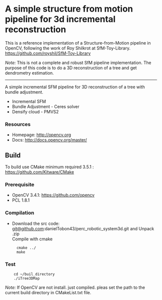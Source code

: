
# A simple structure from motion pipeline for 3d incremental reconstruction

This is a reference implementation of a Structure-from-Motion pipeline in OpenCV, following the work of Roy Shilkrot at SfM-Toy-Library. https://github.com/royshil/SfM-Toy-Library

*Note:* This is not a complete and robust SfM pipeline implementation. The purpose of this code is to do a 3D reconstruction of a tree and get dendrometry estimation. 

----------------------

A simple incremental SFM pipeline for 3D reconstruction of a tree with bundle adjustment. 
* Incremental SFM
* Bundle Adjustment - Ceres solver
* Densify cloud - PMVS2 

### Resources

* Homepage: <http://opencv.org>
* Docs: <http://docs.opencv.org/master/>

## Build 

To build use CMake minimum required 3.5.1 : https://github.com/Kitware/CMake

### Prerequisite
- OpenCV 3.4.1: https://github.com/opencv
- PCL 1.8.1

### Compilation
* Download the src code: git@github.com:danielTobon43/perc_robotic_system3d.git and Unpack .zip<br/>
Compile with cmake


		cmake ../
		make
 	 
### Test
		cd ~/buil_directory
		./iTree3DMap

*Note:*
If OpenCV are not install. just compiled. pleas set the path to the current build directory in CMakeList.txt file.




